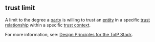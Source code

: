 ## trust limit

<p class="c8"><span>A limit to the degree a </span><span class="c2"><a class="c3" href="#h.cn6bno48fomj">party</a></span><span>&nbsp;is willing to trust an </span><span class="c2"><a class="c3" href="#h.5imtbzl1f4xo">entity</a></span><span>&nbsp;in a specific </span><span class="c2"><a class="c3" href="#h.pu2asd79bqzo">trust relationship</a></span><span>&nbsp;within a specific </span><span class="c2"><a class="c3" href="#h.xc1hsb1i8vdu">trust context</a></span><span class="c0">.</span></p><p class="c8"><span>For more information, see: </span><span class="c2"><a class="c3" href="https://www.google.com/url?q=https://trustoverip.org/our-work/design-principles/&amp;sa=D&amp;source=editors&amp;ust=1706779842889002&amp;usg=AOvVaw2FLlOnmhRO1dtie3HlwyuW">Design Principles for the ToIP Stack</a></span><span class="c0">.</span></p>


